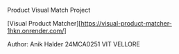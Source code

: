 Product Visual Match Project

[Visual Product Matcher][https://visual-product-matcher-1hkn.onrender.com/]

Author: 
Anik Halder 
24MCA0251
VIT VELLORE
